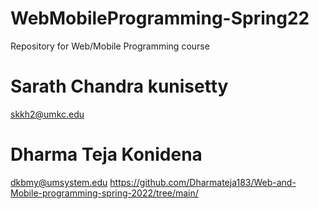 # WebMobileProgramming-Spring22
Repository for Web/Mobile Programming course
# Sarath Chandra kunisetty
  skkh2@umkc.edu
# Dharma Teja Konidena
  dkbmy@umsystem.edu 
  https://github.com/Dharmateja183/Web-and-Mobile-programming-spring-2022/tree/main/
